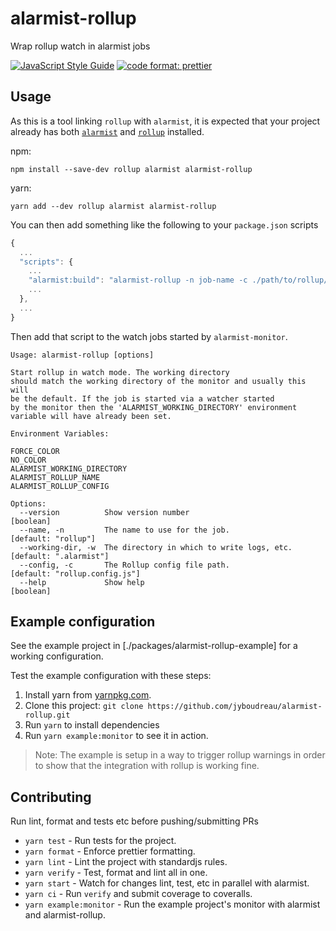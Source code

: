 # alarmist-rollup

Wrap rollup watch in alarmist jobs

[![JavaScript Style Guide](https://img.shields.io/badge/code_style-standard-brightgreen.svg)](https://standardjs.com)
[![code format: prettier](https://img.shields.io/badge/code_style-prettier-ff69b4.svg?style=flat)](https://github.com/prettier/prettier)

## Usage

As this is a tool linking `rollup` with `alarmist`, it is expected that your project already has both [`alarmist`](https://www.npmjs.com/package/alarmist) and [`rollup`](https://www.npmjs.com/package/rollup) installed.

npm:

```
npm install --save-dev rollup alarmist alarmist-rollup
```

yarn:

```
yarn add --dev rollup alarmist alarmist-rollup
```

You can then add something like the following to your `package.json` scripts

```javascript
{
  ...
  "scripts": {
    ...
    "alarmist:build": "alarmist-rollup -n job-name -c ./path/to/rollup/config",
    ...
  },
  ...
}
```

Then add that script to the watch jobs started by `alarmist-monitor`.

```
Usage: alarmist-rollup [options]

Start rollup in watch mode. The working directory
should match the working directory of the monitor and usually this will
be the default. If the job is started via a watcher started
by the monitor then the 'ALARMIST_WORKING_DIRECTORY' environment
variable will have already been set.

Environment Variables:

FORCE_COLOR
NO_COLOR
ALARMIST_WORKING_DIRECTORY
ALARMIST_ROLLUP_NAME
ALARMIST_ROLLUP_CONFIG

Options:
  --version          Show version number                        [boolean]
  --name, -n         The name to use for the job.               [default: "rollup"]
  --working-dir, -w  The directory in which to write logs, etc. [default: ".alarmist"]
  --config, -c       The Rollup config file path.               [default: "rollup.config.js"]
  --help             Show help                                  [boolean]
```

## Example configuration

See the example project in [./packages/alarmist-rollup-example] for a working configuration.

Test the example configuration with these steps:

1. Install yarn from [yarnpkg.com](https://yarnpkg.com/getting-started/install).
2. Clone this project: `git clone https://github.com/jyboudreau/alarmist-rollup.git`
3. Run `yarn` to install dependencies
4. Run `yarn example:monitor` to see it in action.

> Note: The example is setup in a way to trigger rollup warnings in order to show
> that the integration with rollup is working fine.

## Contributing

Run lint, format and tests etc before pushing/submitting PRs

- `yarn test` - Run tests for the project.
- `yarn format` - Enforce prettier formatting.
- `yarn lint` - Lint the project with standardjs rules.
- `yarn verify` - Test, format and lint all in one.
- `yarn start` - Watch for changes lint, test, etc in parallel with alarmist.
- `yarn ci` - Run `verify` and submit coverage to coveralls.
- `yarn example:monitor` - Run the example project's monitor with alarmist and alarmist-rollup.
